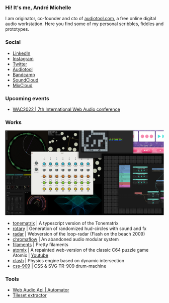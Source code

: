### Hi! It's me, André Michelle

I am originator, co-founder and cto of [audiotool.com](https://audiotool.com), a free online digital audio workstation.
Here you find some of my personal scribbles, fiddles and prototypes.

### Social
* [LinkedIn](https://www.linkedin.com/in/andremichelle/)
* [Instagram](https://www.instagram.com/ndrmch2l/)
* [Twitter](https://twitter.com/andremichelle)
* [Audiotool](https://www.audiotool.com/user/andremichelle/)
* [Bandcamp](https://andremichelle.bandcamp.com/)
* [SoundCloud](https://soundcloud.com/andremichelle)
* [MixCloud](https://www.mixcloud.com/AndreMichelle/)

### Upcoming events
* [WAC2022 | 7th International Web Audio conference](https://wac2022.i3s.univ-cotedazur.fr/node/9)

### Works
![alt works](works.png)
* [tonematrix](https://github.com/andremichelle/tonematrix) | A typescript version of the Tonematrix
* [rotary](https://github.com/andremichelle/rotary) | Generation of randomized hud-circles with sound and fx
* [radar](https://github.com/andremichelle/radar) | Webversion of the loop-radar (Flash on the beach 2009)
* [chromaflow](https://github.com/andremichelle/chromaflow) | An abandoned audio modular system
* [filaments](https://github.com/andremichelle/filaments) | Pretty filaments
* [atomix](https://github.com/andremichelle/filaments) | A repainted web-version of the classic C64 puzzle game Atomix | [Youtube](https://www.youtube.com/watch?v=Tgn_2__t9_Y)
* [clash](https://github.com/andremichelle/clash) | Physics engine based on dynamic intersection
* [css-909](https://github.com/andremichelle/css-909) | CSS & SVG TR-909 drum-machine

### Tools
* [Web Audio Api | Automator](https://github.com/andremichelle/web-audio-api-automator)
* [Tileset extractor](https://github.com/andremichelle/platforms)




